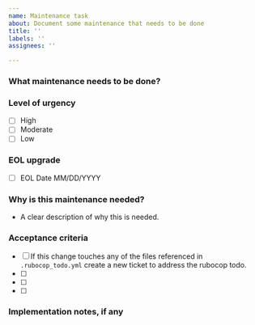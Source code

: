 ```yaml
---
name: Maintenance task
about: Document some maintenance that needs to be done
title: ''
labels: ''
assignees: ''

---
```


### What maintenance needs to be done?

### Level of urgency
- [ ] High
- [ ] Moderate
- [ ] Low

### EOL upgrade
- [ ] EOL Date MM/DD/YYYY

### Why is this maintenance needed?
- A clear description of why this is needed.

### Acceptance criteria

 - [ ] If this change touches any of the files referenced in `.rubocop_todo.yml` create a new ticket to address the rubocop  todo.
 - [ ]
 - [ ]
 - [ ]

### Implementation notes, if any
